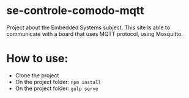 # se-controle-comodo-mqtt

Project about the Embedded Systems subject.
This site is able to communicate with a board that uses MQTT protocol, using Mosquitto.

# How to use:

- Clone the project
- On the project folder: `npm install` 
- On the project folder: `gulp serve`


